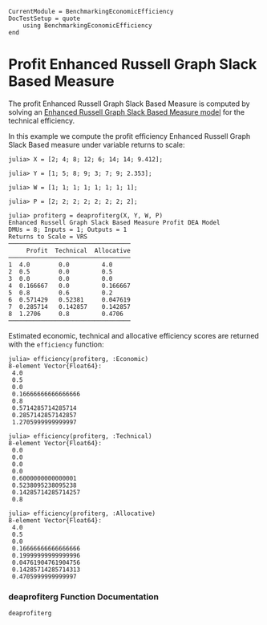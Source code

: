 ```@meta
CurrentModule = BenchmarkingEconomicEfficiency
DocTestSetup = quote
    using BenchmarkingEconomicEfficiency
end
```

# Profit Enhanced Russell Graph Slack Based Measure

The profit Enhanced Russell Graph Slack Based Measure is computed by solving an [Enhanced Russell Graph Slack Based Measure model](https://javierbarbero.github.io/DataEnvelopmentAnalysis.jl/stable/technical/enhancedrussell/) for the technical efficiency.

In this example we compute the profit efficiency Enhanced Russell Graph Slack Based measure under variable returns to scale:
```jldoctest 1
julia> X = [2; 4; 8; 12; 6; 14; 14; 9.412];

julia> Y = [1; 5; 8; 9; 3; 7; 9; 2.353];

julia> W = [1; 1; 1; 1; 1; 1; 1; 1];

julia> P = [2; 2; 2; 2; 2; 2; 2; 2];

julia> profiterg = deaprofiterg(X, Y, W, P)
Enhanced Russell Graph Slack Based Measure Profit DEA Model 
DMUs = 8; Inputs = 1; Outputs = 1
Returns to Scale = VRS
──────────────────────────────────
     Profit  Technical  Allocative
──────────────────────────────────
1  4.0        0.0         4.0
2  0.5        0.0         0.5
3  0.0        0.0         0.0
4  0.166667   0.0         0.166667
5  0.8        0.6         0.2
6  0.571429   0.52381     0.047619
7  0.285714   0.142857    0.142857
8  1.2706     0.8         0.4706
──────────────────────────────────
```

Estimated economic, technical and allocative efficiency scores are returned with the `efficiency` function:
```jldoctest 1
julia> efficiency(profiterg, :Economic)
8-element Vector{Float64}:
 4.0
 0.5
 0.0
 0.16666666666666666
 0.8
 0.5714285714285714
 0.2857142857142857
 1.2705999999999997

julia> efficiency(profiterg, :Technical)
8-element Vector{Float64}:
 0.0
 0.0
 0.0
 0.0
 0.6000000000000001
 0.5238095238095238
 0.14285714285714257
 0.8

julia> efficiency(profiterg, :Allocative)
8-element Vector{Float64}:
 4.0
 0.5
 0.0
 0.16666666666666666
 0.19999999999999996
 0.04761904761904756
 0.14285714285714313
 0.4705999999999997
```

### deaprofiterg Function Documentation

```@docs
deaprofiterg
```

